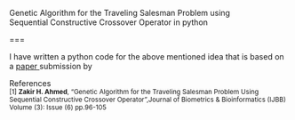 Genetic Algorithm for the Traveling Salesman Problem using <br>
Sequential Constructive Crossover Operator  in python

===

I have written a python code for the above mentioned idea that is based on a <a href='http://lev4projdissertation.googlecode.com/svn-history/r100/trunk/reading/IJBB-41.pdf'> paper </a> submission by 

References 
<br><sub>
[1] <b>Zakir H. Ahmed</b>, “Genetic Algorithm for the Traveling Salesman Problem Using Sequential Constructive Crossover Operator”,Journal
of Biometrics & Bioinformatics (IJBB) Volume (3): Issue (6) pp.96-105 </sub>



